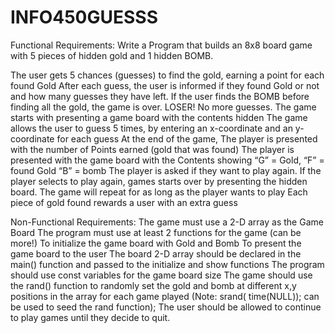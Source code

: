 # INFO450GUESSS

Functional Requirements:
Write a Program that builds an 8x8 board game with 5 pieces of hidden gold and 1 hidden BOMB.

The user gets 5 chances (guesses) to find the gold,  earning a point for each found Gold
After each guess, the user is informed if they found Gold or not and how many guesses they have left.
If the user finds the BOMB before finding all the gold, the game is over. LOSER! No more guesses.
The game starts with presenting a game board with the contents hidden
The game allows the user to guess 5 times, by entering an x-coordinate and an y-coordinate for each guess
At the end of the game, 
The player is presented with the number of Points earned  (gold that was found)
The player is presented with the game board with the Contents showing  “G” = Gold,  “F” =  found Gold  “B” = bomb
The player is asked if they want to play again.
If the player selects to play again, games starts over by presenting the hidden board.
The game will repeat for as long as the player wants to play
Each piece of gold found rewards a user with an extra guess

Non-Functional Requirements:
The game must use a 2-D array as the Game Board
The program must use at least 2 functions for the game (can be more!)
To initialize the game board with Gold and Bomb
To present the game board to the user
The board 2-D array should be declared in the main() function and passed to the initialize and show functions
The program should use const variables for the game board size
The game should use the rand() function to randomly set the gold and bomb at different x,y positions in the array for each game played  (Note:  srand( time(NULL));  can be used to seed the rand function);
The user should be allowed to continue to play games until they decide to quit.
